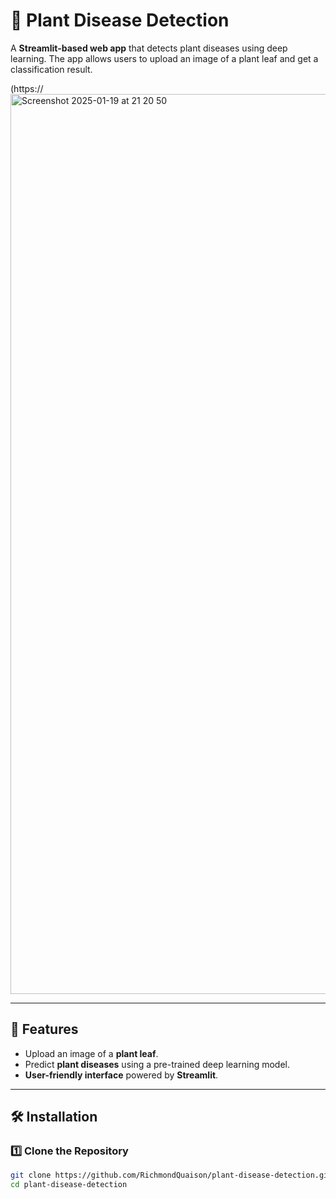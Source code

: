 # 🌱 Plant Disease Detection

A **Streamlit-based web app** that detects plant diseases using deep learning. The app allows users to upload an image of a plant leaf and get a classification result.

(https://<img width="1440" alt="Screenshot 2025-01-19 at 21 20 50" src="https://github.com/user-attachments/assets/7b098971-d902-4213-a6d0-8e9887a54ed3" />
  <!-- Replace with an actual screenshot link -->

---

## 🚀 Features
- Upload an image of a **plant leaf**.
- Predict **plant diseases** using a pre-trained deep learning model.
- **User-friendly interface** powered by **Streamlit**.

---

## 🛠 Installation

### **1️⃣ Clone the Repository**
```bash
git clone https://github.com/RichmondQuaison/plant-disease-detection.git
cd plant-disease-detection
